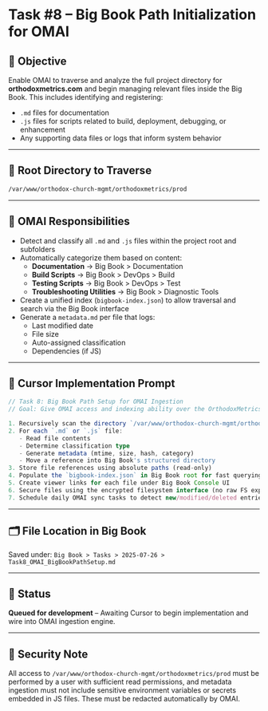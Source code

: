 # Task #8 – Big Book Path Initialization for OMAI

## 📁 Objective

Enable OMAI to traverse and analyze the full project directory for **orthodoxmetrics.com** and begin managing relevant files inside the Big Book. This includes identifying and registering:

- `.md` files for documentation
- `.js` files for scripts related to build, deployment, debugging, or enhancement
- Any supporting data files or logs that inform system behavior

---

## 📍 Root Directory to Traverse

```bash
/var/www/orthodox-church-mgmt/orthodoxmetrics/prod
```

---

## 🧠 OMAI Responsibilities

- Detect and classify all `.md` and `.js` files within the project root and subfolders
- Automatically categorize them based on content:
  - **Documentation** → Big Book > Documentation
  - **Build Scripts** → Big Book > DevOps > Build
  - **Testing Scripts** → Big Book > DevOps > Test
  - **Troubleshooting Utilities** → Big Book > Diagnostic Tools
- Create a unified index (`bigbook-index.json`) to allow traversal and search via the Big Book interface
- Generate a `metadata.md` per file that logs:
  - Last modified date
  - File size
  - Auto-assigned classification
  - Dependencies (if JS)

---

## 🔧 Cursor Implementation Prompt

```ts
// Task 8: Big Book Path Setup for OMAI Ingestion
// Goal: Give OMAI access and indexing ability over the OrthodoxMetrics production directory

1. Recursively scan the directory `/var/www/orthodox-church-mgmt/orthodoxmetrics/prod`
2. For each `.md` or `.js` file:
   - Read file contents
   - Determine classification type
   - Generate metadata (mtime, size, hash, category)
   - Move a reference into Big Book's structured directory
3. Store file references using absolute paths (read-only)
4. Populate the `bigbook-index.json` in Big Book root for fast querying by OMAI
5. Create viewer links for each file under Big Book Console UI
6. Secure files using the encrypted filesystem interface (no raw FS exposure)
7. Schedule daily OMAI sync tasks to detect new/modified/deleted entries
```

---

## 🗂️ File Location in Big Book

Saved under: `Big Book > Tasks > 2025-07-26 > Task8_OMAI_BigBookPathSetup.md`

---

## 📝 Status

**Queued for development** – Awaiting Cursor to begin implementation and wire into OMAI ingestion engine.

---

## 🔐 Security Note

All access to `/var/www/orthodox-church-mgmt/orthodoxmetrics/prod` must be performed by a user with sufficient read permissions, and metadata ingestion must not include sensitive environment variables or secrets embedded in JS files. These must be redacted automatically by OMAI.

